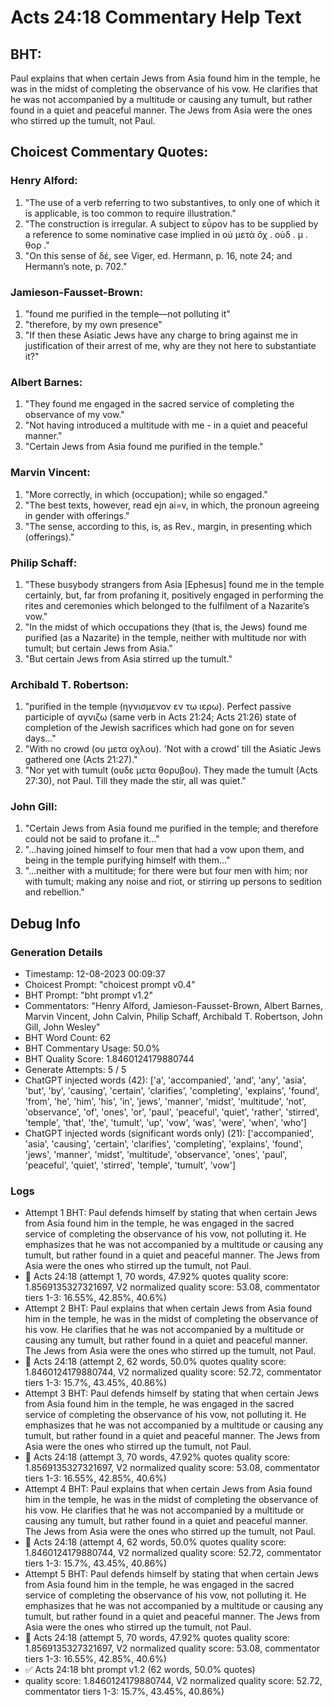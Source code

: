# Acts 24:18 Commentary Help Text

## BHT:
Paul explains that when certain Jews from Asia found him in the temple, he was in the midst of completing the observance of his vow. He clarifies that he was not accompanied by a multitude or causing any tumult, but rather found in a quiet and peaceful manner. The Jews from Asia were the ones who stirred up the tumult, not Paul.

## Choicest Commentary Quotes:
### Henry Alford:
1. "The use of a verb referring to two substantives, to only one of which it is applicable, is too common to require illustration."
2. "The construction is irregular. A subject to εὗρον has to be supplied by a reference to some nominative case implied in οὐ μετὰ ὄχ . οὐδ . μ . θορ ."
3. "On this sense of δέ, see Viger, ed. Hermann, p. 16, note 24; and Hermann’s note, p. 702."

### Jamieson-Fausset-Brown:
1. "found me purified in the temple—not polluting it"
2. "therefore, by my own presence"
3. "If then these Asiatic Jews have any charge to bring against me in justification of their arrest of me, why are they not here to substantiate it?"

### Albert Barnes:
1. "They found me engaged in the sacred service of completing the observance of my vow."
2. "Not having introduced a multitude with me - in a quiet and peaceful manner."
3. "Certain Jews from Asia found me purified in the temple."

### Marvin Vincent:
1. "More correctly, in which (occupation); while so engaged."
2. "The best texts, however, read ejn ai=v, in which, the pronoun agreeing in gender with offerings."
3. "The sense, according to this, is, as Rev., margin, in presenting which (offerings)."

### Philip Schaff:
1. "These busybody strangers from Asia [Ephesus] found me in the temple certainly, but, far from profaning it, positively engaged in performing the rites and ceremonies which belonged to the fulfilment of a Nazarite’s vow."
2. "In the midst of which occupations they (that is, the Jews) found me purified (as a Nazarite) in the temple, neither with multitude nor with tumult; but certain Jews from Asia."
3. "But certain Jews from Asia stirred up the tumult."

### Archibald T. Robertson:
1. "purified in the temple (ηγνισμενον εν τω ιερω). Perfect passive participle of αγνιζω (same verb in Acts 21:24; Acts 21:26) state of completion of the Jewish sacrifices which had gone on for seven days..."
2. "With no crowd (ου μετα οχλου). 'Not with a crowd' till the Asiatic Jews gathered one (Acts 21:27)."
3. "Nor yet with tumult (ουδε μετα θορυβου). They made the tumult (Acts 27:30), not Paul. Till they made the stir, all was quiet."

### John Gill:
1. "Certain Jews from Asia found me purified in the temple; and therefore could not be said to profane it..."
2. "...having joined himself to four men that had a vow upon them, and being in the temple purifying himself with them..."
3. "...neither with a multitude; for there were but four men with him; nor with tumult; making any noise and riot, or stirring up persons to sedition and rebellion."


## Debug Info
### Generation Details
- Timestamp: 12-08-2023 00:09:37
- Choicest Prompt: "choicest prompt v0.4"
- BHT Prompt: "bht prompt v1.2"
- Commentators: "Henry Alford, Jamieson-Fausset-Brown, Albert Barnes, Marvin Vincent, John Calvin, Philip Schaff, Archibald T. Robertson, John Gill, John Wesley"
- BHT Word Count: 62
- BHT Commentary Usage: 50.0%
- BHT Quality Score: 1.8460124179880744
- Generate Attempts: 5 / 5
- ChatGPT injected words (42):
	['a', 'accompanied', 'and', 'any', 'asia', 'but', 'by', 'causing', 'certain', 'clarifies', 'completing', 'explains', 'found', 'from', 'he', 'him', 'his', 'in', 'jews', 'manner', 'midst', 'multitude', 'not', 'observance', 'of', 'ones', 'or', 'paul', 'peaceful', 'quiet', 'rather', 'stirred', 'temple', 'that', 'the', 'tumult', 'up', 'vow', 'was', 'were', 'when', 'who']
- ChatGPT injected words (significant words only) (21):
	['accompanied', 'asia', 'causing', 'certain', 'clarifies', 'completing', 'explains', 'found', 'jews', 'manner', 'midst', 'multitude', 'observance', 'ones', 'paul', 'peaceful', 'quiet', 'stirred', 'temple', 'tumult', 'vow']

### Logs
- Attempt 1 BHT: Paul defends himself by stating that when certain Jews from Asia found him in the temple, he was engaged in the sacred service of completing the observance of his vow, not polluting it. He emphasizes that he was not accompanied by a multitude or causing any tumult, but rather found in a quiet and peaceful manner. The Jews from Asia were the ones who stirred up the tumult, not Paul.
- 🔄 Acts 24:18 (attempt 1, 70 words, 47.92% quotes quality score: 1.8569135327321697, V2 normalized quality score: 53.08, commentator tiers 1-3: 16.55%, 42.85%, 40.6%)
- Attempt 2 BHT: Paul explains that when certain Jews from Asia found him in the temple, he was in the midst of completing the observance of his vow. He clarifies that he was not accompanied by a multitude or causing any tumult, but rather found in a quiet and peaceful manner. The Jews from Asia were the ones who stirred up the tumult, not Paul.
- 🔄 Acts 24:18 (attempt 2, 62 words, 50.0% quotes quality score: 1.8460124179880744, V2 normalized quality score: 52.72, commentator tiers 1-3: 15.7%, 43.45%, 40.86%)
- Attempt 3 BHT: Paul defends himself by stating that when certain Jews from Asia found him in the temple, he was engaged in the sacred service of completing the observance of his vow, not polluting it. He emphasizes that he was not accompanied by a multitude or causing any tumult, but rather found in a quiet and peaceful manner. The Jews from Asia were the ones who stirred up the tumult, not Paul.
- 🔄 Acts 24:18 (attempt 3, 70 words, 47.92% quotes quality score: 1.8569135327321697, V2 normalized quality score: 53.08, commentator tiers 1-3: 16.55%, 42.85%, 40.6%)
- Attempt 4 BHT: Paul explains that when certain Jews from Asia found him in the temple, he was in the midst of completing the observance of his vow. He clarifies that he was not accompanied by a multitude or causing any tumult, but rather found in a quiet and peaceful manner. The Jews from Asia were the ones who stirred up the tumult, not Paul.
- 🔄 Acts 24:18 (attempt 4, 62 words, 50.0% quotes quality score: 1.8460124179880744, V2 normalized quality score: 52.72, commentator tiers 1-3: 15.7%, 43.45%, 40.86%)
- Attempt 5 BHT: Paul defends himself by stating that when certain Jews from Asia found him in the temple, he was engaged in the sacred service of completing the observance of his vow, not polluting it. He emphasizes that he was not accompanied by a multitude or causing any tumult, but rather found in a quiet and peaceful manner. The Jews from Asia were the ones who stirred up the tumult, not Paul.
- 🔄 Acts 24:18 (attempt 5, 70 words, 47.92% quotes quality score: 1.8569135327321697, V2 normalized quality score: 53.08, commentator tiers 1-3: 16.55%, 42.85%, 40.6%)
- ✅ Acts 24:18 bht prompt v1.2 (62 words, 50.0% quotes)
- quality score: 1.8460124179880744, V2 normalized quality score: 52.72, commentator tiers 1-3: 15.7%, 43.45%, 40.86%)